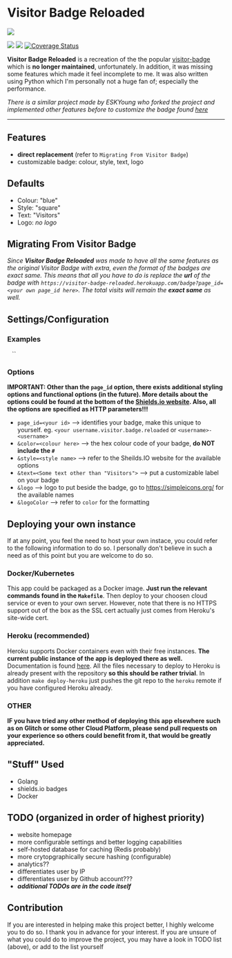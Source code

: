 # Visitor Badge Reloaded

![](https://visitor-badge-reloaded.herokuapp.com/badge?page_id=visitor-badge-reloaded-visitors&color=232323&style=for-the-badge&logo=Github)

[![](https://goreportcard.com/badge/github.com/Nathan13888/VisitorBadgeReloaded)](https://goreportcard.com/report/github.com/Nathan13888/VisitorBadgeReloaded)
[![](https://img.shields.io/badge/License-MIT%202.0-blue.svg)](https://github.com/gojp/goreportcard/blob/master/LICENSE)
[![Coverage Status](https://coveralls.io/repos/github/Nathan13888/VisitorBadgeReloaded/badge.svg?branch=master)](https://coveralls.io/github/Nathan13888/VisitorBadgeReloaded?branch=master)

**Visitor Badge Reloaded** is a recreation of the the popular [visitor-badge](https://github.com/jwenjian/visitor-badge) which is __no longer maintained__, unfortunately. In addition, it was missing some features which made it feel incomplete to me. It was also written using Python which I'm personally not a huge fan of; especially the performance.

*There is a similar project made by ESKYoung who forked the project and implemented other features before to customize the badge found [here](https://github.com/ESKYoung/shields-io-visitor-counter)*

---

## Features
- **direct replacement** (refer to `Migrating From Visitor Badge`)
- customizable badge: colour, style, text, logo

## Defaults
- Colour: "blue"
- Style: "square"
- Text: "Visitors"
- Logo: *no logo*

## Migrating From Visitor Badge
*Since **Visitor Badge Reloaded** was made to have all the same features as the original Visitor Badge with extra, even the format of the badges are exact same. This means that all you have to do is replace the __url__ of the badge with `https://visitor-badge-reloaded.herokuapp.com/badge?page_id=<your own page_id here>`. The total visits will remain the **exact same** as well.*

## Settings/Configuration
### Examples
``
``
``
### Options
**IMPORTANT: Other than the `page_id` option, there exists additional styling options and functional options (in the future). More details about the options could be found at the bottom of the [Shields.io website](https://shields.io/). Also, all the options are specified as HTTP parameters!!!**
- `page_id=<your id>` --> identifies your badge, make this unique to yourself. eg. `<your username.visitor.badge.reloaded` or `<username>-<username>`
- `&color=<colour here>` --> the hex colour code of your badge, **do NOT include the `#`**
- `&style=<style name>` --> refer to the Sheilds.IO website for the available options
- `&text=<Some text other than "Visitors">` --> put a customizable label on your badge
- `&logo` --> logo to put beside the badge, go to https://simpleicons.org/ for the available names
- `&logoColor` --> refer to `color` for the formatting

## Deploying your own instance
If at any point, you feel the need to host your own instace, you could refer to the following information to do so. I personally don't believe in such a need as of this point but you are welcome to do so.
### Docker/Kubernetes
This app could be packaged as a Docker image. __Just run the relevant commands found in the `Makefile`__. Then deploy to your choosen cloud service or even to your own server. However, note that there is no HTTPS support out of the box as the SSL cert actually just comes from Heroku's site-wide cert.
### Heroku (recommended)
Heroku supports Docker containers even with their free instances. __The current public instance of the app is deployed there as well.__ Documentation is found [here](https://devcenter.heroku.com/articles/build-docker-images-heroku-yml). All the files necessary to deploy to Heroku is already present with the repository __so this should be rather trivial__. In addition `make deploy-heroku` just pushes the git repo to the `heroku` remote if you have configured Heroku already.
### OTHER
**IF you have tried any other method of deploying this app elsewhere such as on Glitch or some other Cloud Platform, please send __pull requests__ on your experience so others could benefit from it, that would be greatly appreciated.**

## "Stuff" Used
- Golang
- shields.io badges
- Docker

## TODO (organized in order of highest priority)
- website homepage
- more configurable settings and better logging capabilities
- self-hosted database for caching (Redis probably)
- more crytopgraphically secure hashing (configurable)
- analytics??
- differentiates user by IP
- differentiates user by Github account???
- __*additional TODOs are in the code itself*__

## Contribution
If you are interested in helping make this project better, I highly welcome you to do so. I thank you in advance for your interest. If you are unsure of what you could do to improve the project, you may have a look in TODO list (above), or add to the list yourself
